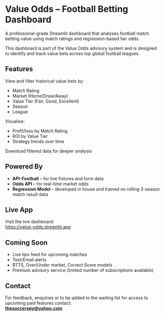 # Value Odds – Football Betting Dashboard

A professional-grade Streamlit dashboard that analyses football match betting value using match ratings and regression-based fair odds.

This dashboard is part of the Value Odds advisory system and is designed to identify and track value bets across top global football leagues.

## Features

View and filter historical value bets by:
  - Match Rating
  - Market (Home/Draw/Away)
  - Value Tier (Fair, Good, Excellent)
  - Season
  - League 

Visualise:
  - Profit/loss by Match Rating
  - ROI by Value Tier
  - Strategy trends over time

Download filtered data for deeper analysis

## Powered By

- **API-Football** – for live fixtures and form data
- **Odds API** – for real-time market odds
- **Regression Model** – developed in house and trained on rolling 3-season match result data

## Live App

Visit the live dashboard:  
https://value-odds.streamlit.app

## Coming Soon

- Live tips feed for upcoming matches
- Text/Email alerts
- BTTS, Over/Under market, Correct Score models
- Premium advisory service (limited number of subscriptions available)

## Contact

For feedback, enquiries or to be added to the waiting list for access to upcoming paid features contact:  
**thesoccerspy@yahoo.com**
